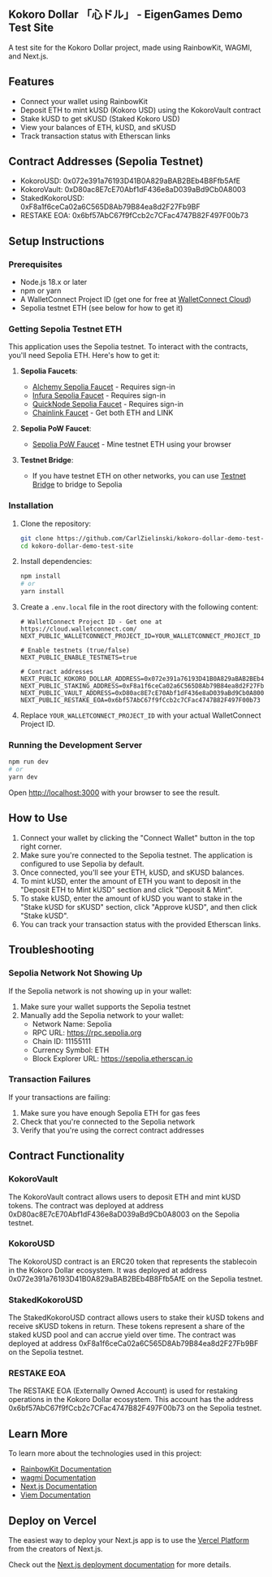 ## Kokoro Dollar 「心ドル」 - EigenGames Demo Test Site 

A test site for the Kokoro Dollar project, made using RainbowKit, WAGMI, and Next.js.

## Features

- Connect your wallet using RainbowKit
- Deposit ETH to mint kUSD (Kokoro USD) using the KokoroVault contract
- Stake kUSD to get sKUSD (Staked Kokoro USD)
- View your balances of ETH, kUSD, and sKUSD
- Track transaction status with Etherscan links

## Contract Addresses (Sepolia Testnet)

- KokoroUSD: 0x072e391a76193D41B0A829aBAB2BEb4B8Ffb5AfE
- KokoroVault: 0xD80ac8E7cE70Abf1dF436e8aD039aBd9Cb0A8003
- StakedKokoroUSD: 0xF8a1f6ceCa02a6C565D8Ab79B84ea8d2F27Fb9BF
- RESTAKE EOA: 0x6bf57AbC67f9fCcb2c7CFac4747B82F497F00b73

## Setup Instructions

### Prerequisites

- Node.js 18.x or later
- npm or yarn
- A WalletConnect Project ID (get one for free at [WalletConnect Cloud](https://cloud.walletconnect.com/))
- Sepolia testnet ETH (see below for how to get it)

### Getting Sepolia Testnet ETH

This application uses the Sepolia testnet. To interact with the contracts, you'll need Sepolia ETH. Here's how to get it:

1. **Sepolia Faucets**:
   - [Alchemy Sepolia Faucet](https://sepoliafaucet.com/) - Requires sign-in
   - [Infura Sepolia Faucet](https://www.infura.io/faucet/sepolia) - Requires sign-in
   - [QuickNode Sepolia Faucet](https://faucet.quicknode.com/ethereum/sepolia) - Requires sign-in
   - [Chainlink Faucet](https://faucets.chain.link/sepolia) - Get both ETH and LINK

2. **Sepolia PoW Faucet**:
   - [Sepolia PoW Faucet](https://sepolia-faucet.pk910.de/) - Mine testnet ETH using your browser

3. **Testnet Bridge**:
   - If you have testnet ETH on other networks, you can use [Testnet Bridge](https://testnetbridge.com/) to bridge to Sepolia

### Installation

1. Clone the repository:
   ```bash
   git clone https://github.com/CarlZielinski/kokoro-dollar-demo-test-site.git
   cd kokoro-dollar-demo-test-site
   ```

2. Install dependencies:
   ```bash
   npm install
   # or
   yarn install
   ```

3. Create a `.env.local` file in the root directory with the following content:
   ```
   # WalletConnect Project ID - Get one at https://cloud.walletconnect.com/
   NEXT_PUBLIC_WALLETCONNECT_PROJECT_ID=YOUR_WALLETCONNECT_PROJECT_ID
   
   # Enable testnets (true/false)
   NEXT_PUBLIC_ENABLE_TESTNETS=true
   
   # Contract addresses
   NEXT_PUBLIC_KOKORO_DOLLAR_ADDRESS=0x072e391a76193D41B0A829aBAB2BEb4B8Ffb5AfE
   NEXT_PUBLIC_STAKING_ADDRESS=0xF8a1f6ceCa02a6C565D8Ab79B84ea8d2F27Fb9BF
   NEXT_PUBLIC_VAULT_ADDRESS=0xD80ac8E7cE70Abf1dF436e8aD039aBd9Cb0A8003
   NEXT_PUBLIC_RESTAKE_EOA=0x6bf57AbC67f9fCcb2c7CFac4747B82F497F00b73
   ```

4. Replace `YOUR_WALLETCONNECT_PROJECT_ID` with your actual WalletConnect Project ID.

### Running the Development Server

```bash
npm run dev
# or
yarn dev
```

Open [http://localhost:3000](http://localhost:3000) with your browser to see the result.

## How to Use

1. Connect your wallet by clicking the "Connect Wallet" button in the top right corner.
2. Make sure you're connected to the Sepolia testnet. The application is configured to use Sepolia by default.
3. Once connected, you'll see your ETH, kUSD, and sKUSD balances.
4. To mint kUSD, enter the amount of ETH you want to deposit in the "Deposit ETH to Mint kUSD" section and click "Deposit & Mint".
5. To stake kUSD, enter the amount of kUSD you want to stake in the "Stake kUSD for sKUSD" section, click "Approve kUSD", and then click "Stake kUSD".
6. You can track your transaction status with the provided Etherscan links.

## Troubleshooting

### Sepolia Network Not Showing Up

If the Sepolia network is not showing up in your wallet:

1. Make sure your wallet supports the Sepolia testnet
2. Manually add the Sepolia network to your wallet:
   - Network Name: Sepolia
   - RPC URL: https://rpc.sepolia.org
   - Chain ID: 11155111
   - Currency Symbol: ETH
   - Block Explorer URL: https://sepolia.etherscan.io

### Transaction Failures

If your transactions are failing:

1. Make sure you have enough Sepolia ETH for gas fees
2. Check that you're connected to the Sepolia network
3. Verify that you're using the correct contract addresses

## Contract Functionality

### KokoroVault

The KokoroVault contract allows users to deposit ETH and mint kUSD tokens. The contract was deployed at address 0xD80ac8E7cE70Abf1dF436e8aD039aBd9Cb0A8003 on the Sepolia testnet.

### KokoroUSD

The KokoroUSD contract is an ERC20 token that represents the stablecoin in the Kokoro Dollar ecosystem. It was deployed at address 0x072e391a76193D41B0A829aBAB2BEb4B8Ffb5AfE on the Sepolia testnet.

### StakedKokoroUSD

The StakedKokoroUSD contract allows users to stake their kUSD tokens and receive sKUSD tokens in return. These tokens represent a share of the staked kUSD pool and can accrue yield over time. The contract was deployed at address 0xF8a1f6ceCa02a6C565D8Ab79B84ea8d2F27Fb9BF on the Sepolia testnet.

### RESTAKE EOA

The RESTAKE EOA (Externally Owned Account) is used for restaking operations in the Kokoro Dollar ecosystem. This account has the address 0x6bf57AbC67f9fCcb2c7CFac4747B82F497F00b73 on the Sepolia testnet.

## Learn More

To learn more about the technologies used in this project:

- [RainbowKit Documentation](https://www.rainbowkit.com/docs/introduction)
- [wagmi Documentation](https://wagmi.sh/)
- [Next.js Documentation](https://nextjs.org/docs)
- [Viem Documentation](https://viem.sh/)

## Deploy on Vercel

The easiest way to deploy your Next.js app is to use the [Vercel Platform](https://vercel.com/new?utm_medium=default-template&filter=next.js&utm_source=create-next-app&utm_campaign=create-next-app-readme) from the creators of Next.js.

Check out the [Next.js deployment documentation](https://nextjs.org/docs/app/building-your-application/deploying) for more details.

